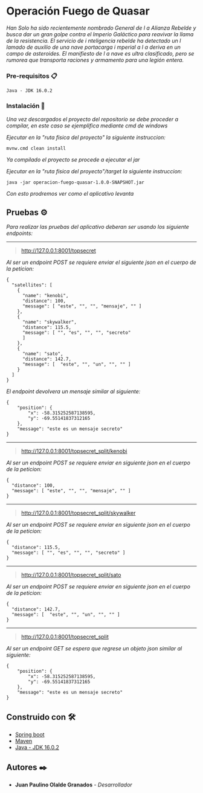 # Operación Fuego de Quasar

_Han Solo ha sido recientemente nombrado General de l a Alianza
Rebelde y busca dar un gran golpe contra el Imperio Galáctico para
reavivar la llama de la resistencia.
El servicio de i nteligencia rebelde ha detectado un l lamado de auxilio de
una nave portacarga i mperial a l a deriva en un campo de asteroides. El
manifiesto de l a nave es ultra clasificado, pero se rumorea que
transporta raciones y armamento para una legión entera._


### Pre-requisitos 📋


```
Java - JDK 16.0.2
```

### Instalación 🔧

_Una vez descargados el proyecto del repositorio se debe proceder a compilar, en este caso se ejemplifica mediante cmd de windows_

_Ejecutar en la "ruta fisica del proyecto" la siguiente instruccion:_

```
mvnw.cmd clean install
```

_Ya compilado el proyecto se procede a ejecutar el jar_

_Ejecutar en la "ruta fisica del proyecto"/target la siguiente instruccion:_

```
java -jar operacion-fuego-quasar-1.0.0-SNAPSHOT.jar
```

_Con esto prodremos ver como el aplicativo levanta_

## Pruebas ⚙️

_Para realizar las pruebas del aplicativo deberan ser usando los siguiente endpoints:_

------------


> http://127.0.0.1:8001/topsecret

_Al ser un endpoint POST se requiere enviar el siguiente json en el cuerpo de la peticion:_

```
{
  "satellites": [
    {
      "name": "kenobi",
      "distance": 100,
      "message": [ "este", "", "", "mensaje", "" ]
    },
    {
      "name": "skywalker",
      "distance": 115.5,
      "message": [ "", "es", "", "", "secreto"
      ]
    },
    {
      "name": "sato",
      "distance": 142.7,
      "message": [  "este", "", "un", "", "" ]
    }
  ]
}
```
_El endpoint devolvera un mensaje similar al siguiente:_
```
{
    "position": {
        "x": -58.315252587138595,
        "y": -69.55141837312165
    },
    "message": "este es un mensaje secreto"
}
```
------------


> http://127.0.0.1:8001/topsecret_split/kenobi

_Al ser un endpoint POST se requiere enviar en siguiente json en el cuerpo de la peticion:_

```
{
  "distance": 100,
  "message": [ "este", "", "", "mensaje", "" ]
}
```

------------


> http://127.0.0.1:8001/topsecret_split/skywalker

_Al ser un endpoint POST se requiere enviar en siguiente json en el cuerpo de la peticion:_

```
{
  "distance": 115.5,
  "message": [ "", "es", "", "", "secreto" ]
}
```

------------


> http://127.0.0.1:8001/topsecret_split/sato

_Al ser un endpoint POST se requiere enviar en siguiente json en el cuerpo de la peticion:_

```
{
  "distance": 142.7,
  "message": [  "este", "", "un", "", "" ]
}
```

------------


> http://127.0.0.1:8001/topsecret_split

_Al ser un endpoint GET se espera que regrese un objeto json similar al siguiente:_

```
{
    "position": {
        "x": -58.315252587138595,
        "y": -69.55141837312165
    },
    "message": "este es un mensaje secreto"
}
```

## Construido con 🛠️


* [Spring boot](https://spring.io/)
* [Maven](https://maven.apache.org/)
* [Java - JDK 16.0.2](https://jdk.java.net/16/)


## Autores ✒️


* **Juan Paulino Olalde Granados** - *Desarrollador*

